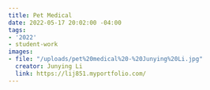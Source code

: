 ```yaml
---
title: Pet Medical
date: 2022-05-17 20:02:00 -04:00
tags:
- '2022'
- student-work
images:
- file: "/uploads/pet%20medical%20-%20Junying%20Li.jpg"
  creator: Junying Li
  link: https://lij851.myportfolio.com/
---
```


